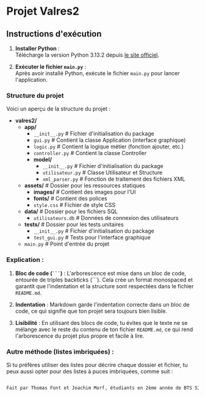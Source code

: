 # Projet Valres2

## Instructions d'exécution

1. **Installer Python** :  
   Télécharge la version Python 3.13.2 depuis [le site officiel](https://www.python.org/downloads/release/python-3132/).

2. **Exécuter le fichier `main.py`** :  
   Après avoir installé Python, exécute le fichier `main.py` pour lancer l'application.

### Structure du projet

Voici un aperçu de la structure du projet :

- **valres2/**
  - **app/**
    - `__init__.py`  # Fichier d'initialisation du package
    - `gui.py`  # Contient la classe Application (interface graphique)
    - `logic.py`  # Contient la logique métier (fonction ajouter, etc.)
    - `controller.py`  # Contient la classe Controller
    - **model/**
      - `__init__.py`  # Fichier d'initialisation du package
      - `utilisateur.py`  # Classe Utilisateur et Structure
      - `xml_parser.py`  # Fonction de traitement des fichiers XML
  - **assets/**  # Dossier pour les ressources statiques
    - **images/**  # Contient des images pour l'UI
    - **fonts/**  # Contient des polices
    - `style.css`  # Fichier de style CSS
  - **data/**  # Dossier pour les fichiers SQL
    - `utilisateurs.db`  # Données de connexion des utilisateurs
  - **tests/**  # Dossier pour les tests unitaires
    - `__init__.py`  # Fichier d'initialisation du package
    - `test_gui.py`  # Tests pour l'interface graphique
  - `main.py`  # Point d'entrée du projet


### Explication :

1. **Bloc de code (` ``` `)** :
   L'arborescence est mise dans un bloc de code, entourée de triples backticks (\`\`\`). Cela crée un format monospaced et garantit que l'indentation et la structure sont respectées dans le fichier `README.md`.

2. **Indentation** :
   Markdown garde l'indentation correcte dans un bloc de code, ce qui signifie que ton projet sera toujours bien lisible.

3. **Lisibilité** :
   En utilisant des blocs de code, tu évites que le texte ne se mélange avec le reste du contenu de ton fichier `README.md`, ce qui rend l'arborescence du projet plus propre et facile à lire.

### **Autre méthode (listes imbriquées)** :
Si tu préfères utiliser des listes pour décrire chaque dossier et fichier, tu peux aussi opter pour des listes à puces imbriquées, comme suit :

```markdown

Fait par Thomas Font et Joachim Morf, étudiants en 2ème année de BTS SIO